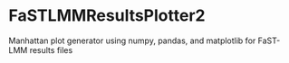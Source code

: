 FaSTLMMResultsPlotter2
======================

Manhattan plot generator using numpy, pandas, and matplotlib for FaST-LMM results files
